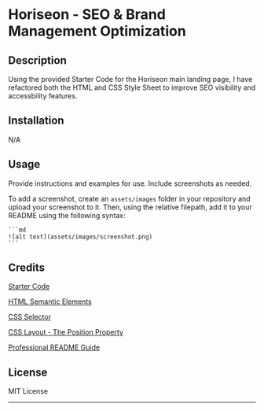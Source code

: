 # Horiseon - SEO & Brand Management Optimization

## Description

Using the provided Starter Code for the Horiseon main landing page, I have refactored both the HTML and CSS Style Sheet to improve SEO visibility and accessbility features.

## Installation

N/A

## Usage

Provide instructions and examples for use. Include screenshots as needed.

To add a screenshot, create an `assets/images` folder in your repository and upload your screenshot to it. Then, using the relative filepath, add it to your README using the following syntax:

    ```md
    ![alt text](assets/images/screenshot.png)
    ```

## Credits

<a href="https://github.com/coding-boot-camp/urban-octo-telegram">Starter Code</a>

<a href="https://www.w3schools.com/html/html5_semantic_elements.asp">HTML Semantic Elements</a>

<a href="https://developer.mozilla.org/en-US/docs/Glossary/CSS_Selector">CSS Selector</a>

<a href="https://www.w3schools.com/css/css_positioning.asp">CSS Layout - The Position Property</a>

<a href="https://coding-boot-camp.github.io/full-stack/github/professional-readme-guide">Professional README Guide</a>

## License

MIT License

---
